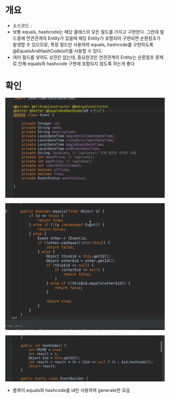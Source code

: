 # 개요

- 소스코드 :
- 보통 equals, hashcode는 해당 클래스의 모든 필드를 가지고 구현한다. 그런데 필드중에 연관관계의 Entity가 있을때 해당 Entity가 포함되어 구현되면 순환참조가 발생할 수 있으므로, 특정 필드만 사용하여 equals, hashcode를 구현하도록 @EqualsAndHashCode(of)를 사용할 수 있다.
- 여러 필드를 넣어도 상관은 없는데, 중요한것은 연관관계의 Entity는 순환참조 문제로 인해 equals와 hashcode 구현에 포함되지 않도록 하는게 좋다

# 확인

![img.png](img.png)

![img_1.png](img_1.png)

![img_2.png](img_2.png)

- 롬복이 equals와 hashcode를 id만 사용하여 generate한 모습